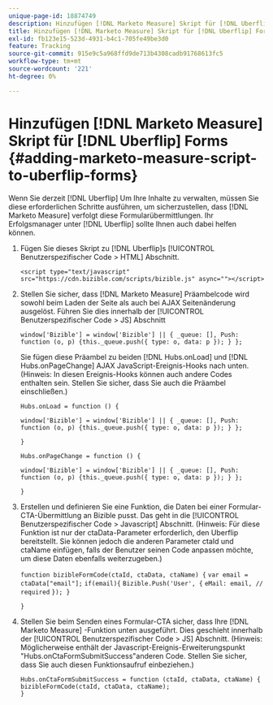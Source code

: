 ```yaml
---
unique-page-id: 18874749
description: Hinzufügen [!DNL Marketo Measure] Skript für [!DNL Uberflip] FORMS - [!DNL Marketo Measure]
title: Hinzufügen [!DNL Marketo Measure] Skript für [!DNL Uberflip] Forms
exl-id: fb123e15-523d-4931-b4c1-705fe49be3d0
feature: Tracking
source-git-commit: 915e9c5a968ffd9de713b4308cadb91768613fc5
workflow-type: tm+mt
source-wordcount: '221'
ht-degree: 0%

---
```


# Hinzufügen [!DNL Marketo Measure] Skript für [!DNL Uberflip] Forms {#adding-marketo-measure-script-to-uberflip-forms}

Wenn Sie derzeit [!DNL Uberflip] Um Ihre Inhalte zu verwalten, müssen Sie diese erforderlichen Schritte ausführen, um sicherzustellen, dass [!DNL Marketo Measure] verfolgt diese Formularübermittlungen. Ihr Erfolgsmanager unter [!DNL Uberflip] sollte Ihnen auch dabei helfen können.

1. Fügen Sie dieses Skript zu [!DNL Uberflip]s [!UICONTROL Benutzerspezifischer Code > HTML] Abschnitt.

   `<script type="text/javascript" src="https://cdn.bizible.com/scripts/bizible.js" async=""></script>`

1. Stellen Sie sicher, dass [!DNL Marketo Measure] Präambelcode wird sowohl beim Laden der Seite als auch bei AJAX Seitenänderung ausgelöst. Führen Sie dies innerhalb der [!UICONTROL Benutzerspezifischer Code > JS] Abschnitt

   `window['Bizible'] = window['Bizible'] || { _queue: [], Push: function (o, p) {this._queue.push({ type: o, data: p }); } };`

   Sie fügen diese Präambel zu beiden [!DNL Hubs.onLoad] und [!DNL Hubs.onPageChange] AJAX JavaScript-Ereignis-Hooks nach unten. (Hinweis: In diesen Ereignis-Hooks können auch andere Codes enthalten sein. Stellen Sie sicher, dass Sie auch die Präambel einschließen.)

   `Hubs.onLoad = function () {`

   `window['Bizible'] = window['Bizible'] || { _queue: [], Push: function (o, p) {this._queue.push({ type: o, data: p }); } };`

   `}`

   `Hubs.onPageChange = function () {`

   `window['Bizible'] = window['Bizible'] || { _queue: [], Push: function (o, p) {this._queue.push({ type: o, data: p }); } };`

   `}`

1. Erstellen und definieren Sie eine Funktion, die Daten bei einer Formular-CTA-Übermittlung an Bizible pusst. Das geht in die [!UICONTROL Benutzerspezifischer Code > Javascript] Abschnitt. (Hinweis: Für diese Funktion ist nur der ctaData-Parameter erforderlich, den Uberflip bereitstellt. Sie können jedoch die anderen Parameter ctaId und ctaName einfügen, falls der Benutzer seinen Code anpassen möchte, um diese Daten ebenfalls weiterzugeben.)

   `function bizibleFormCode(ctaId, ctaData, ctaName) {`
   `var email = ctaData["email"];`
   `if(email){`
   `Bizible.Push('User', {`
   `eMail: email, // required`
   `}); }`

   `}`

1. Stellen Sie beim Senden eines Formular-CTA sicher, dass Ihre [!DNL Marketo Measure] -Funktion unten ausgeführt. Dies geschieht innerhalb der [!UICONTROL Benutzerspezifischer Code > JS] Abschnitt. (Hinweis: Möglicherweise enthält der Javascript-Ereignis-Erweiterungspunkt &quot;Hubs.onCtaFormSubmitSuccess&quot;anderen Code. Stellen Sie sicher, dass Sie auch diesen Funktionsaufruf einbeziehen.)

   `Hubs.onCtaFormSubmitSuccess = function (ctaId, ctaData, ctaName) {`
   `bizibleFormCode(ctaId, ctaData, ctaName);`\
   `}`
